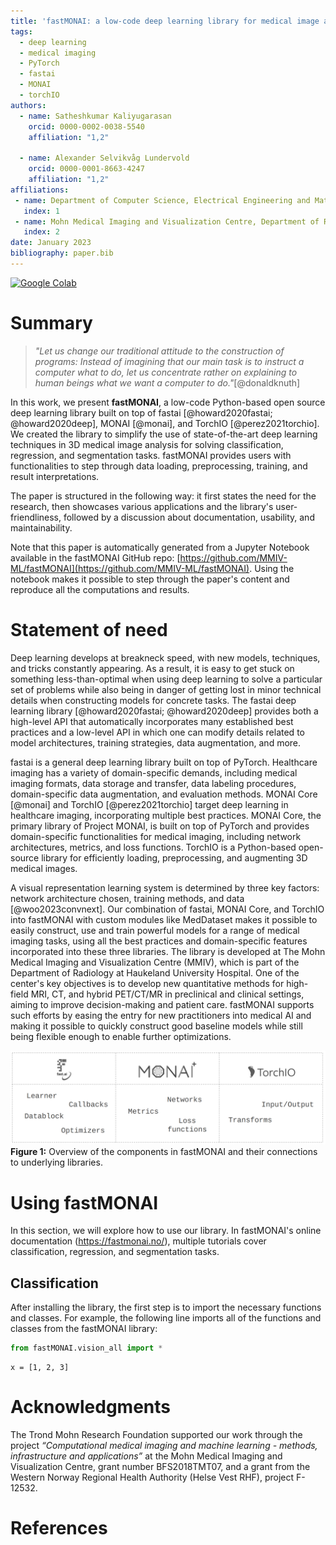 ```yaml
---
title: 'fastMONAI: a low-code deep learning library for medical image analysis'
tags:
  - deep learning
  - medical imaging
  - PyTorch
  - fastai
  - MONAI
  - torchIO
authors:
  - name: Satheshkumar Kaliyugarasan
    orcid: 0000-0002-0038-5540
    affiliation: "1,2" 
    
  - name: Alexander Selvikvåg Lundervold
    orcid: 0000-0001-8663-4247
    affiliation: "1,2" 
affiliations:
 - name: Department of Computer Science, Electrical Engineering and Mathematical Sciences, Western Norway University of Applied Sciences, Bergen, Norway
   index: 1
 - name: Mohn Medical Imaging and Visualization Centre, Department of Radiology, Haukeland University Hospital, Bergen, Norway
   index: 2
date: January 2023
bibliography: paper.bib
---
```

[![Google Colab](https://colab.research.google.com/assets/colab-badge.svg)](https://colab.research.google.com/github/MMIV-ML/fastMONAI/blob/master/paper/paper.ipynb)

# Summary

> _"Let us change our traditional attitude to the construction of programs: Instead of imagining that our main task is to instruct a computer what to do, let us concentrate rather on explaining to human beings what we want a computer to do."_[@donaldknuth]

In this work, we present <b>fastMONAI</b>, a low-code Python-based open source deep learning library built on top of fastai [@howard2020fastai; @howard2020deep], MONAI [@monai], and TorchIO [@perez2021torchio]. We created the library to simplify the use of state-of-the-art deep learning techniques in 3D medical image analysis for solving classification, regression, and segmentation tasks. fastMONAI provides users with functionalities to step through data loading, preprocessing, training, and result interpretations.

The paper is structured in the following way: it first states the need for the research, then showcases various applications and the library's user-friendliness, followed by a discussion about documentation, usability, and maintainability.

Note that this paper is automatically generated from a Jupyter Notebook available in the fastMONAI GitHub repo: [https://github.com/MMIV-ML/fastMONAI](https://github.com/MMIV-ML/fastMONAI). Using the notebook makes it possible to step through the paper's content and reproduce all the computations and results.

# Statement of need 

Deep learning develops at breakneck speed, with new models, techniques, and tricks constantly appearing. As a result, it is easy to get stuck on something less-than-optimal when using deep learning to solve a particular set of problems while also being in danger of getting lost in minor technical details when constructing models for concrete tasks. The fastai deep learning library [@howard2020fastai; @howard2020deep] provides both a high-level API that automatically incorporates many established best practices and a low-level API in which one can modify details related to model architectures, training strategies, data augmentation, and more. 

fastai is a general deep learning library built on top of PyTorch. Healthcare imaging has a variety of domain-specific demands, including medical imaging formats, data storage and transfer, data labeling procedures, domain-specific data augmentation, and evaluation methods. MONAI Core [@monai] and TorchIO [@perez2021torchio] target deep learning in healthcare imaging, incorporating multiple best practices. MONAI Core, the primary library of Project MONAI, is built on top of PyTorch and provides domain-specific functionalities for medical imaging, including network architectures, metrics, and loss functions. 
TorchIO is a Python-based open-source library for efficiently loading, preprocessing, and augmenting 3D medical images. 

A visual representation learning system is determined by three key factors: network architecture chosen, training methods, and data [@woo2023convnext]. Our combination of fastai, MONAI Core, and TorchIO into fastMONAI with custom modules like MedDataset makes it possible to easily construct, use and train powerful models for a range of medical imaging tasks, using all the best practices and domain-specific features incorporated into these three libraries. The library is developed at The Mohn Medical Imaging and Visualization Centre (MMIV), which is part of the Department of Radiology at Haukeland University Hospital. One of the center's key objectives is to develop new quantitative methods for high-field MRI, CT, and hybrid PET/CT/MR in preclinical and clinical settings, aiming to improve decision-making and patient care. fastMONAI supports such efforts by easing the entry for new practitioners into medical AI and making it possible to quickly construct good baseline models while still being flexible enough to enable further optimizations.

![Overview of the components in fastMONAI and their connections to underlying libraries](paper_files/diagram.png)
<br>
**Figure 1:** Overview of the components in fastMONAI and their connections to underlying libraries. 

# Using fastMONAI

In this section, we will explore how to use our library. In fastMONAI's online documentation (https://fastmonai.no/), multiple tutorials cover classification, regression, and segmentation tasks. 

## Classification

After installing the library, the first step is to import the necessary functions and classes. For example, the following line imports all of the functions and classes from the fastMONAI library: 


```python
from fastMONAI.vision_all import *
```


```{python}
x = [1, 2, 3]
```



# Acknowledgments

The Trond Mohn Research Foundation supported our work through the project _“Computational medical imaging and machine learning - methods, infrastructure and applications”_ at the Mohn Medical Imaging and Visualization Centre, grant number BFS2018TMT07, and a grant from the Western Norway Regional Health Authority (Helse Vest RHF), project F-12532.

# References
